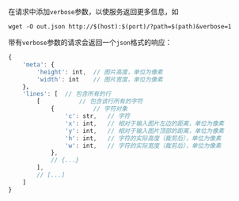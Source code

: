 在请求中添加`verbose`参数，以使服务返回更多信息，如

``` shell
wget -O out.json http://$(host):$(port)/?path=$(path)&verbose=1
```

带有`verbose`参数的请求会返回一个`json`格式的响应：

``` javascript
{
    'meta': {
        'height': int,  // 图片高度，单位为像素
        'width': int    // 图片宽度，单位为像素
    }，
    'lines': [  // 包含所有的行
        [           // 包含该行所有的字符
            {           // 字符对象
                'c': str,   // 字符
                'x': int,   // 相对于输入图片左边的距离，单位为像素
                'y': int,   // 相对于输入图片顶部的距离，单位为像素
                'h': int,   // 字符的实际高度（裁剪后），单位为像素
                'w': int,   // 字符的实际宽度（裁剪后），单位为像素
            },
            // {...}
        ],
        // [...]
    ]
}
```